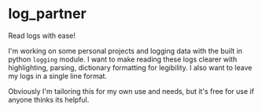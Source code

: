 # log_partner
Read logs with ease!

I'm working on some personal projects and logging data with the built in python
`logging` module. I want to make reading these logs clearer with highlighting,
parsing, dictionary formatting for legibility. I also want to leave my logs in a
single line format.

Obviously I'm tailoring this for my own use and needs, but it's free for use if anyone thinks its helpful.
